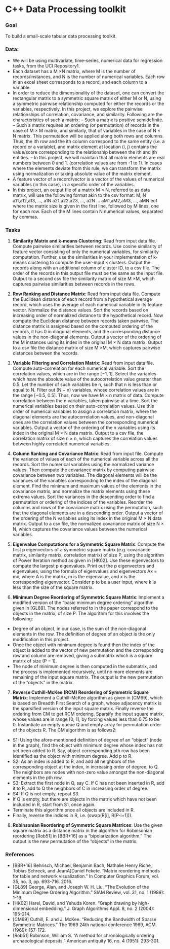 # C++ Data Processing toolkit 

### Goal
 To build a small-scale tabular data processing toolkit.
### Data:
- We will be using multivariate, time-series, numerical data for regression tasks, from the UCI Repository1.
- Each dataset has a M ×N matrix, where M is the number of records/instances, and N is the number
of numerical variables. Each row in an excel sheet corresponds to a record, and each column to a
variable.
- In order to reduce the dimensionality of the dataset, one can convert the rectangular matrix to a
symmetric square matrix of either M or N, using a symmetric pairwise relationship computed for
either the records or the variables, respectively. In this project, we explore the pairwise relationships
of correlation, covariance, and similarity.
Following are the characteristics of such a matrix:
	– Such a matrix is positive semidefinite.
	– Such a matrix requires an ordering (or permutation) of records in the case of M × M matrix,
		and similarly, that of variables in the case of N × N matrix. This permutation will be applied
		along both rows and columns. Thus, the ith row and the ith column correspond to the same
		entity (i.e. a record or a variable), and matrix element at location (i, j) contains the value/score
		corresponding to the relationship between the ith and jth entities.
– In this project, we will maintain that all matrix elements are real numbers between 0 and 1.
(correlation values are from -1 to 1). In cases where the elements deviate from this rule, we can
transform the matrix using normalization or taking absolute value of the matrix element.
- A feature vector of a record/vector is a vector of the values of numerical variables (in this case), in a
specific order of the variables.
- In this project, an output file of a matrix M × N, referred to as data matrix, will use the following
format akin to the csv format:
M, N
a11,a12,a13, ..., a1N
a21,a22,a23, ..., a2N
...
aM1,aM2,aM3, ..., aMN
eof
where the matrix size is given in the first line, followed by M lines, one for each row. Each of the M
lines contain N numerical values, separated by commas.

### Tasks
1. **Similarity Matrix and k-means Clustering**: Read from input data file. Compute pairwise similarities
between records. Use cosine similarity of feature vector consisting of only the numerical variables,
for similarity computation. Further, use the similarities in your implementation of k-means clustering
to compute the user-input k clusters. Output the records along with an additional column of cluster
ID, to a csv file. The order of the records in this output file must be the same as the input file. Output
to a second csv file the similarity matrix of size M ×M, which captures pairwise similarities between
records in the rows.

2. **Row Ranking and Distance Matrix**: Read from input data file. Compute the Euclidean distance
of each record from a hypothetical average record, which uses the average of each numerical variable
in its feature vector. Normalize the distance values. Sort the records based on increasing order of
normalized distance to the hypothetical record. Now compute the Euclidean distance between records
taken pairwise. The distance matrix is assigned based on the computed ordering of the records, it has
0 in diagonal elements, and the corresponding distance values in the non-diagonal elements. Output a
vector of the ordering of the M instances using its index in the original M × N data matrix. Output
to a csv file the distance matrix of size M ×M, which captures pairwise distances between the records.

3. **Variable Filtering and Correlation Matrix**: Read from input data file. Compute auto-correlation
for each numerical variable. Sort the correlation values, which are in the range [−1, 1]. Select the
variables which have the absolute value of the autocorrelation value greater than 0.5. Let the number
of such variables be n, such that n is less than or equal to N. Filter out (N − n) variables, whose correlation values are in
the range [−0.5, 0.5]. Thus, now we have M × n matrix of data. Compute correlation between the n
variables, taken pairwise at a time. Sort the numerical variables based on their auto-correlation values.
Use this order of numerical variables to assign a correlation matrix, where the diagonal elements are
the autocorrelation values, and non-diagonal ones are the correlation values between the corresponding
numerical variables. Output a vector of the ordering of the n variables using its index in the original
M × N data matrix. Output to a csv file, the correlation matrix of size n × n, which captures the
correlation values between highly correlated numerical variables.

4. **Column Ranking and Covariance Matrix**: Read from input file. Compute the variance of values of
each of the numerical variable across all the records. Sort the numerical variables using the normalized
variance values. Then compute the covariance matrix by computing pairwise covariance between two
variables. The diagonal elements will be the variances of the variables corresponding to the index of the
diagonal element. Find the minimum and maximum values of the elements in the covariance matrix,
and normalize the matrix elements using these extrema values. Sort the variances in the descending
order to find a permutation or ordering of the indices of the variables. Reorder the columns and rows
of the covariance matrix using the permutation, such that the diagonal elements are in a descending
order. Output a vector of the ordering of the N variables using its index in the original M × N data
matrix. Output to a csv file, the normalized covariance matrix of size N × N, which captures the
covariance values between the numerical variables.

5. **Eigenvalue Computations for a Symmetric Square Matrix**: Compute the first p eigenvectors
of a symmetric square matrix (e.g. covariance matrix, similarity matrix, correlation matrix) of size P,
using the algorithm of Power Iteration method as given in [HK02]. Use these eigenvectors to compute
the largest p eigenvalues. Print out the p eigenvectors and eigenvalues, using the formula of eigenvalues
and eigenvectors Ax = mx, where A is the matrix, m is the eigenvalue, and x is the corresponding
eigenvector. Consider p to be a user input, where k is less than the size of the square matrix.

6. **Minimum Degree Reordering of Symmetric Square Matrix**: Implement a modified version of
the “basic minimum degree ordering” algorithm given in [GL89]. The nodes referred to in the paper
correspond to the objects in the matrix, of size P. The algorithm for this involves the following:
- Degree of an object, in our case, is the sum of the non-diagonal elements in the row. The definition
of degree of an object is the only modification in this project.
- Once the object with minimum degree is found then the index of the object is added to the vector
of new permutation and the corresponding row and column are removed, giving a submatrix which
is a square matrix of size (P − 1).
- The node of minimum degree is then computed in the submatrix, and the process is implemented
recursively, until no more elements are remaining of the input square matrix.
The output is the new permutation of the “objects” in the matrix.

7. **Reverse Cuthill-McKee (RCM) Reordering of Symmetric Square Matrix**: Implement a
Cuthill-McKee algorithm as given in [CM69], which is based on Breadth First Search of a graph, whose
adjacency matrix is the sparsified version of the input square matrix. Finally reverse the ordering from
CM to get RCM ordering.
Sparsify the input square matrix, whose values are in range [0, 1], by forcing values less than 0.75 to
be 0. Instantiate an empty queue Q and empty array for permutation order of the objects R.
The CM algorithm is as follows2:
- S1: Using the afore-mentioned definition of degree of an “object” (node in the graph), find the
object with minimum degree whose index has not yet been added to R. Say, object corresponding
pth row has been identified as the object with minimum degree. Add p to R.
- S2: As an index is added to R, and add all neighbors of the corresponding object at the index,
in increasing order of degree, to Q. The neighbors are nodes with non-zero value amongst the
non-diagonal elements in the pth row.
- S3: Extract the first node in Q, say C. If C has not been inserted in R, add it to R, add to Q the
neighbors of C in increasing order of degree.
- S4: If Q is not empty, repeat S3.
- If Q is empty, but there are objects in the matrix which have not been included in R, start from
S1, once again.
- Terminate this algorithm once all objects are included in R.
- Finally, reverse the indices in R, i.e. (swap(R[i], R[P-i+1])).

8. **Robinsonian Reordering of Symmetric Square Matrices**: Use the given square matrix as a
distance matrix in the algorithm for Robinsonian reordering [Rob51] in [BBR+16] as a “bipolarization
algorithm.” The output is the new permutation of the “objects” in the matrix.


### References
- [BBR+16] Behrisch, Michael, Benjamin Bach, Nathalie Henry Riche, Tobias Schreck, and JeanA]Daniel
Fekete. “Matrix reordering methods for table and network visualization.” In Computer Graphics Forum,
vol. 35, no. 3, pp. 693-716. 2016.
- [GL89] George, Alan, and Joseph W. H. Liu. “The Evolution of the Minimum Degree Ordering Algorithm.”
SIAM Review, vol. 31, no. 1 (1989): 1-19.
- [HK02] Harel, David, and Yehuda Koren. “Graph drawing by high-dimensional embedding.” J. Graph
Algorithms Appl. 8, no. 2 (2004): 195-214.
- [CM69] Cuthill, E. and J. McKee. “Reducing the Bandwidth of Sparse Symmetric Matrices.” The 1969 24th
national conference 1969, ACM. (1969): 157-172.
- [Rob51] Robinson, William S. “A method for chronologically ordering archaeological deposits.” American
antiquity 16, no. 4 (1951): 293-301.
